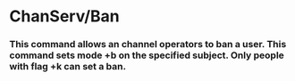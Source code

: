 # ChanServ/Ban
### This command allows an channel operators to ban a user. This command sets mode +b on the specified subject. Only people with flag +k can set a ban. 
